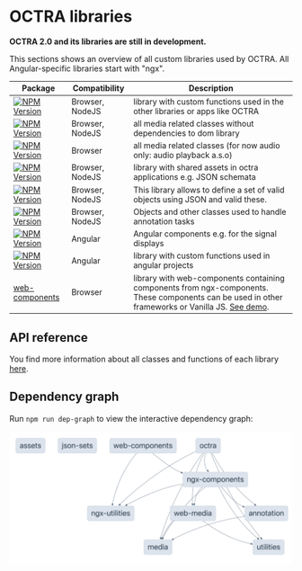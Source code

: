# OCTRA libraries

**OCTRA 2.0 and its libraries are still in development.**

This sections shows an overview of all custom libraries used by OCTRA. All Angular-specific libraries start with "ngx".

<table>
<thead>
<tr>
<th>Package</th>
<th>Compatibility</th>
<th>Description</th>
</tr>
</thead>
<tbody>
<tr>
<td>
<a href="./utilities"><img alt="NPM Version" src="https://img.shields.io/npm/v/%40octra%2Futilities?label=utilities"></a>
</td>
<td>
Browser, NodeJS
</td>
<td>
library with custom functions used in the  other libraries or apps like OCTRA
</td>
</tr>
<tr>
<td>
<a href="./media"><img alt="NPM Version" src="https://img.shields.io/npm/v/%40octra%2Fmedia?label=media"></a>
</td>
<td>
Browser, NodeJS
</td>
<td>
all media related classes without dependencies to dom library
</td>
</tr>
<tr>
<td>
<a href="./web-media"><img alt="NPM Version" src="https://img.shields.io/npm/v/%40octra%2Fweb-media?label=web-media"></a>
</td>
<td>
Browser
</td>
<td>
all media related classes (for now audio only: audio playback a.s.o)
</td>
</tr>
<tr>
<td>
<a href="./assets"><img alt="NPM Version" src="https://img.shields.io/npm/v/%40octra%2Fassets?label=assets"></a>
</td>
<td>
Browser, NodeJS
</td>
<td>
library with shared assets in octra applications e.g. JSON schemata
</td>
</tr>
<tr>
<td>
<a href="./json-sets"><img alt="NPM Version" src="https://img.shields.io/npm/v/%40octra%2Fjson-sets?label=json-sets"></a>
</td>
<td>
Browser, NodeJS
</td>
<td>
This library allows to define a set of valid objects using JSON and valid these.
</td>
</tr>
<tr>
<td>
<a href="./annotation"><img alt="NPM Version" src="https://img.shields.io/npm/v/%40octra%2Fannotation?label=annotation"></a>
</td>
<td>
Browser, NodeJS
</td>
<td>
Objects and other classes used to handle annotation tasks
</td>
</tr>
<tr>
<td>
<a href="./ngx-components"><img alt="NPM Version" src="https://img.shields.io/npm/v/%40octra%2Fngx-components?label=ngx-components"></a>
</td>
<td>
Angular
</td>
<td>
Angular components e.g. for the signal displays
</td>
</tr>
<tr>
<td>
<a href="./ngx-utilities"><img alt="NPM Version" src="https://img.shields.io/npm/v/%40octra%2Fngx-utilities?label=ngx-utilities"></a>
</td>
<td>
Angular
</td>
<td>
library with custom functions used in angular projects
</td>
</tr>
<tr>
<td>
<a href="../apps/web-components">web-components</a>
</td>
<td>
Browser
</td>
<td>
library with web-components containing components from ngx-components. These components can be used in other frameworks or Vanilla JS. <a href="../apps/web-components-demo/">See demo</a>.
</td>
</tr>
</tbody>
</table>

## API reference

You find more information about all classes and functions of each library [here](https://ips-lmu.github.io/octra).

## Dependency graph

Run `npm run dep-graph` to view the interactive dependency graph:

![octra_dependency_graph.png](../images/octra_dependency_graph.png)
